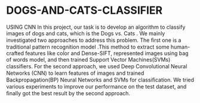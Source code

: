 # DOGS-AND-CATS-CLASSIFIER
USING  CNN
In this project, our task is to develop an algorithm to classify images of dogs and cats, 
which is the Dogs vs. Cats . We mainly investigated two approaches to address this problem.
The ﬁrst one is a traditional pattern recognition model .This method to extract some human-crafted features like color and Dense-SIFT, 
represented images using bag of words model, and then trained Support Vector Machines(SVMs) classiﬁers. For the second approach,
we used Deep Convolutional Neural Networks (CNN) to learn features of images and trained Backpropagation(BP) Neural Networks and 
SVMs for classiﬁcation. We tried various experiments to improve our performance on the test dataset, and ﬁnally got the best result  by the second approach.
